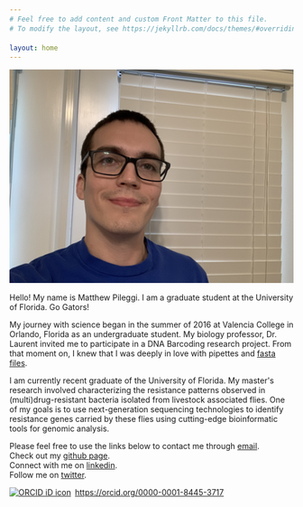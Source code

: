 ```yaml
---
# Feel free to add content and custom Front Matter to this file.
# To modify the layout, see https://jekyllrb.com/docs/themes/#overriding-theme-defaults

layout: home
---
```


<img src="/assets/images/Matthew.jpg" width="" height="" alt="" title="" />

Hello! My name is Matthew Pileggi. I am a graduate student at the University of Florida. Go Gators!

My journey with science began in the summer of 2016 at Valencia College in Orlando, Florida as an undergraduate student. My biology professor, Dr. Laurent invited me to participate in a DNA Barcoding research project. From that moment on, I knew that I was deeply in love with pipettes and [fasta files](https://en.wikipedia.org/wiki/FASTA_format).

I am currently recent graduate of the University of Florida. My master's research involved characterizing the resistance patterns observed in (multi)drug-resistant bacteria isolated from livestock associated flies. One of my goals is to use next-generation sequencing technologies to identify resistance genes carried by these flies using cutting-edge bioinformatic tools for genomic analysis.

Please feel free to use the links below to contact me through [email](mailto:mpileggi@ufl.edu).  
Check out my [github page](https://github.com/matthewpileggi).  
Connect with me on [linkedin](https://www.linkedin.com/in/matthewpileggi/).  
Follow me on [twitter](https://twitter.com/mattpileggi).
<div itemscope itemtype="https://schema.org/Person"><a itemprop="sameAs" content="https://orcid.org/0000-0001-8445-3717" href="https://orcid.org/0000-0001-8445-3717" target="orcid.widget" rel="me noopener noreferrer" style="vertical-align:top;"><img src="https://orcid.org/sites/default/files/images/orcid_16x16.png" style="width:1em;margin-right:.5em;" alt="ORCID iD icon">https://orcid.org/0000-0001-8445-3717</a></div>
